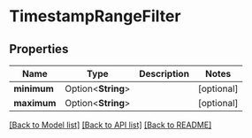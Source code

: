 # TimestampRangeFilter

## Properties

Name | Type | Description | Notes
------------ | ------------- | ------------- | -------------
**minimum** | Option<**String**> |  | [optional]
**maximum** | Option<**String**> |  | [optional]

[[Back to Model list]](../README.md#documentation-for-models) [[Back to API list]](../README.md#documentation-for-api-endpoints) [[Back to README]](../README.md)


